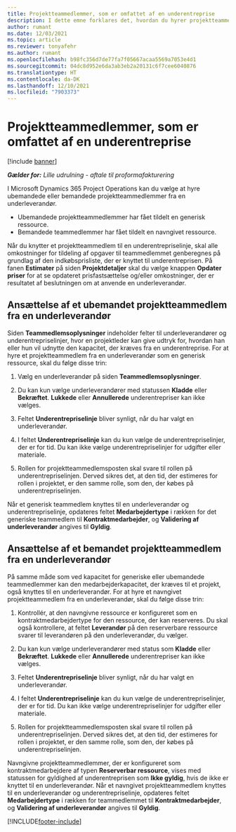 ```yaml
---
title: Projektteammedlemmer, som er omfattet af en underentreprise
description: I dette emne forklares det, hvordan du hyrer projektteammedlemmer, der er omfattet af en underentreprise, i Microsoft Dynamics 365 Project Operations.
author: rumant
ms.date: 12/03/2021
ms.topic: article
ms.reviewer: tonyafehr
ms.author: rumant
ms.openlocfilehash: b98fc356d7de77fa7f05667acaa5569a7053e4d1
ms.sourcegitcommit: 04dc8d952e6da3ab3eb2a20131c6f7cee6040876
ms.translationtype: HT
ms.contentlocale: da-DK
ms.lasthandoff: 12/10/2021
ms.locfileid: "7903373"
---
```

# <a name="subcontracting-project-team-members"></a>Projektteammedlemmer, som er omfattet af en underentreprise

[!include [banner](../../includes/dataverse-preview.md)]

_**Gælder for:** Lille udrulning - aftale til proformafakturering_

I Microsoft Dynamics 365 Project Operations kan du vælge at hyre ubemandede eller bemandede projektteammedlemmer fra en underleverandør.

- Ubemandede projektteammedlemmer har fået tildelt en generisk ressource.
- Bemandede teammedlemmer har fået tildelt en navngivet ressource.

Når du knytter et projektteammedlem til en underentrepriselinje, skal alle omkostninger for tildeling af opgaver til teammedlemmet genberegnes på grundlag af den indkøbsprisliste, der er knyttet til underentreprisen.  På fanen **Estimater** på siden **Projektdetaljer** skal du vælge knappen **Opdater priser** for at se opdateret prisfastsættelse og/eller omkostninger, der er resultatet af beslutningen om at anvende en underleverandør. 

## <a name="subcontracting-an-unstaffed-project-team-member"></a>Ansættelse af et ubemandet projektteammedlem fra en underleverandør
Siden **Teammedlemsoplysninger** indeholder felter til underleverandører og underentrepriselinjer, hvor en projektleder kan give udtryk for, hvordan han eller hun vil udnytte den kapacitet, der kræves fra en underentreprise. For at hyre et projektteammedlem fra en underleverandør som en generisk ressource, skal du følge disse trin:

1.  Vælg en underleverandør på siden **Teammedlemsoplysninger**.

2.  Du kan kun vælge underleverandører med statussen **Kladde** eller **Bekræftet**. **Lukkede** eller **Annullerede** underentrepriser kan ikke vælges. 

3.  Feltet **Underentrepriselinje** bliver synligt, når du har valgt en underleverandør.

4.  I feltet **Underentrepriselinje** kan du kun vælge de underentrepriselinjer, der er for tid. Du kan ikke vælge underentrepriselinjer for udgifter eller materiale.

5.  Rollen for projektteammedlemsposten skal svare til rollen på underentrepriselinjen. Derved sikres det, at den tid, der estimeres for rollen i projektet, er den samme rolle, som den, der købes på underentrepriselinjen. 

Når et generisk teammedlem knyttes til en underleverandør og underentrepriselinje, opdateres feltet **Medarbejdertype** i rækken for det generiske teammedlem til **Kontraktmedarbejder**, og **Validering af underleverandør** angives til **Gyldig**.

## <a name="subcontracting-a-staffed-project-team-member"></a>Ansættelse af et bemandet projektteammedlem fra en underleverandør
På samme måde som ved kapacitet for generiske eller ubemandede teammedlemmer kan den medarbejderkapacitet, der kræves til et projekt, også knyttes til en underleverandør. For at hyre et navngivet projektteammedlem fra en underleverandør, skal du følge disse trin:

1.  Kontrollér, at den navngivne ressource er konfigureret som en kontraktmedarbejdertype for den ressource, der kan reserveres. Du skal også kontrollere, at feltet **Leverandør** på den reserverbare ressource svarer til leverandøren på den underleverandør, du vælger. 

2.  Du kan kun vælge underleverandører med status som **Kladde** eller **Bekræftet**. **Lukkede** eller **Annullerede** underentrepriser kan ikke vælges. 

3.  Feltet **Underentrepriselinje** bliver synligt, når du har valgt en underleverandør.

4.  I feltet **Underentrepriselinje** kan du kun vælge de underentrepriselinjer, der er for tid. Du kan ikke vælge underentrepriselinjer for udgifter eller materiale.

5.  Rollen for projektteammedlemsposten skal svare til rollen på underentrepriselinjen. Derved sikres det, at den tid, der estimeres for rollen i projektet, er den samme rolle, som den, der købes på underentrepriselinjen. 

Navngivne projektteammedlemmer, der er konfigureret som kontraktmedarbejdere af typen **Reserverbar ressource**, vises med statussen for gyldighed af underentreprisen som **Ikke gyldig**, hvis de ikke er knyttet til en underleverandør. Når et navngivet projektteammedlem knyttes til en underleverandør og underentrepriselinje, opdateres feltet **Medarbejdertype** i rækken for teammedlemmet til **Kontraktmedarbejder**, og **Validering af underleverandør** angives til **Gyldig**.

[!INCLUDE[footer-include](../../includes/footer-banner.md)]
